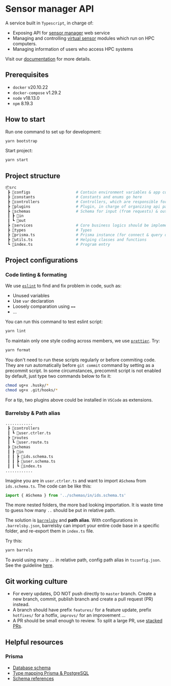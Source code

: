 # Sensor manager API

A service built in `Typescript`, in charge of:

- Exposing API for [sensor manager](https://github.com/HPCMonitoring/sensor-manager) web service
- Managing and controlling [virtual sensor](https://github.com/HPCMonitoring/virtual-sensor) modules which run on HPC computers.
- Managing information of users who access HPC systems

Visit our [documentation](https://hpcmonitoring.github.io/docs) for more details.

## Prerequisites

- `docker` v20.10.22
- `docker-compose` v1.29.2
- `node` v18.13.0
- `npm` 8.19.3

## How to start

Run one command to set up for development:

```bash
yarn bootstrap
```

Start project:

```bash
yarn start
```

## Project structure

```py
📦src
 ┣ 📂configs                    # Contain environment variables & app configurations
 ┣ 📂constants                  # Constants and enums go here
 ┣ 📂controllers                # Controllers, which are responsible for handling incoming requests
 ┣ 📂plugins                    # Plugin, in charge of organizing api path & registering middleware
 ┣ 📂schemas                    # Schema for input (from requests) & output (from responses)
 ┃ ┣ 📂in
 ┃ ┗ 📂out
 ┣ 📂services                   # Core business logics should be implemented here
 ┣ 📂types                      # Types
 ┣ 📜prisma.ts                  # Prisma instance (for connect & query database)
 ┣ 📜utils.ts                   # Helping classes and functions
 ┗ 📜index.ts                   # Program entry
```

## Project configurations

### Code linting & formating

We use [`eslint`](https://eslint.org/) to find and fix problem in code, such as:

- Unused variables
- Use `var` declaration
- Loosely comparation using `==`
- ...

You can run this command to test eslint script:

```bash
yarn lint
```

To maintain only one style coding across members, we use [`prettier`](https://prettier.io/). Try:

```bash
yarn format
```

You don't need to run these scripts regularly or before commiting code. They are run automatically before `git commit` command by setting as a precommit script. In some circumstances, precommit script is not enabled by default, just type two commands below to fix it:

```bash
chmod ug+x .husky/*
chmod ug+x .git/hooks/*
```

For a tip, two plugins above could be installed in `VSCode` as extensions.

### Barrelsby & Path alias

```py
............
 ┣ 📂controllers
 ┃ ┗ 📜user.ctrler.ts
 ┣ 📂routes
 ┃ ┗ 📜user.route.ts
 ┣ 📂schemas
 ┃ ┣ 📂in
 ┃ ┃ ┣ 📜ids.schema.ts
 ┃ ┃ ┣ 📜user.schema.ts
 ┃ ┃ ┗ 📜index.ts
............
```

Imagine you are in `user.ctrler.ts` and want to import `ASchema` from `ids.schema.ts`. The code can be like this:

```typescript
import { ASchema } from '../schemas/in/ids.schema.ts'
```

The more nested folders, the more bad looking importation. It is waste time to guess how many `..` should be put in relative path.

The solution is [`barrelsby`](https://www.npmjs.com/package/barrelsby) and **path alias**. With configurations in `.barrelsby.json`, barrelsby can import your entire code base in a specific folder, and re-export them in `index.ts` file.

Try this:

```bash
yarn barrels
```

To avoid using many `..` in relative path, config path alias in `tsconfig.json`. See the guideline [here](https://www.typescriptlang.org/docs/handbook/module-resolution.html#path-mapping).

## Git working culture

- For every updates, DO NOT push directly to `master` branch. Create a new branch, commit, publish branch and create a pull request (PR) instead.
- A branch should have prefix `features/` for a feature update, prefix `hotfixes/` for a hotfix, `improvs/` for an improvement ...
- A PR should be small enough to review. To split a large PR, use [stacked PRs](https://blog.logrocket.com/using-stacked-pull-requests-in-github/).

## Helpful resources

### Prisma

- [Database schema](https://www.prisma.io/docs/concepts/components/prisma-schema)
- [Type mapping Prisma & PostgreSQL](https://www.prisma.io/docs/concepts/database-connectors/postgresql#type-mapping-between-postgresql-to-prisma-schema)
- [Schema references](https://www.prisma.io/docs/reference/api-reference/prisma-schema-reference)
